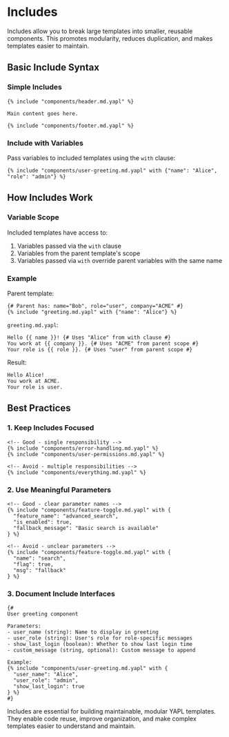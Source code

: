 # Includes

Includes allow you to break large templates into smaller, reusable components. This promotes modularity, reduces duplication, and makes templates easier to maintain.

## Basic Include Syntax

### Simple Includes

```yapl
{% include "components/header.md.yapl" %}

Main content goes here.

{% include "components/footer.md.yapl" %}
```

### Include with Variables

Pass variables to included templates using the `with` clause:

```yapl
{% include "components/user-greeting.md.yapl" with {"name": "Alice", "role": "admin"} %}
```

## How Includes Work

### Variable Scope

Included templates have access to:

1. Variables passed via the `with` clause
2. Variables from the parent template's scope
3. Variables passed via `with` override parent variables with the same name

### Example

Parent template:

```yapl
{# Parent has: name="Bob", role="user", company="ACME" #}
{% include "greeting.md.yapl" with {"name": "Alice"} %}
```

`greeting.md.yapl`:

```yapl
Hello {{ name }}! {# Uses "Alice" from with clause #}
You work at {{ company }}. {# Uses "ACME" from parent scope #}
Your role is {{ role }}. {# Uses "user" from parent scope #}
```

Result:

```
Hello Alice!
You work at ACME.
Your role is user.
```

## Best Practices

### 1. Keep Includes Focused

```yapl
<!-- Good - single responsibility -->
{% include "components/error-handling.md.yapl" %}
{% include "components/user-permissions.md.yapl" %}

<!-- Avoid - multiple responsibilities -->
{% include "components/everything.md.yapl" %}
```

### 2. Use Meaningful Parameters

```yapl
<!-- Good - clear parameter names -->
{% include "components/feature-toggle.md.yapl" with {
  "feature_name": "advanced_search",
  "is_enabled": true,
  "fallback_message": "Basic search is available"
} %}

<!-- Avoid - unclear parameters -->
{% include "components/feature-toggle.md.yapl" with {
  "name": "search",
  "flag": true,
  "msg": "fallback"
} %}
```

### 3. Document Include Interfaces

```yapl
{#
User greeting component

Parameters:
- user_name (string): Name to display in greeting
- user_role (string): User's role for role-specific messages
- show_last_login (boolean): Whether to show last login time
- custom_message (string, optional): Custom message to append

Example:
{% include "components/user-greeting.md.yapl" with {
  "user_name": "Alice",
  "user_role": "admin",
  "show_last_login": true
} %}
#}
```

Includes are essential for building maintainable, modular YAPL templates. They enable code reuse, improve organization, and make complex templates easier to understand and maintain.
